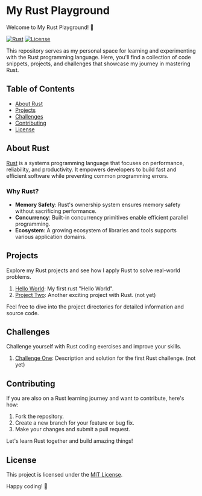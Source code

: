 # My Rust Playground

Welcome to My Rust Playground! 🚀

[![Rust](https://img.shields.io/badge/Rust-1.58.0-orange)](https://www.rust-lang.org/)
[![License](https://img.shields.io/badge/License-MIT-blue.svg)](https://opensource.org/licenses/MIT)

This repository serves as my personal space for learning and experimenting with the Rust programming language. Here, you'll find a collection of code snippets, projects, and challenges that showcase my journey in mastering Rust.

## Table of Contents

- [About Rust](#about-rust)
- [Projects](#projects)
- [Challenges](#challenges)
- [Contributing](#contributing)
- [License](#license)

## About Rust

[Rust](https://www.rust-lang.org/) is a systems programming language that focuses on performance, reliability, and productivity. It empowers developers to build fast and efficient software while preventing common programming errors.

### Why Rust?

- **Memory Safety**: Rust's ownership system ensures memory safety without sacrificing performance.
- **Concurrency**: Built-in concurrency primitives enable efficient parallel programming.
- **Ecosystem**: A growing ecosystem of libraries and tools supports various application domains.

## Projects

Explore my Rust projects and see how I apply Rust to solve real-world problems.

1. [Hello World](./hello_world): My first rust "Hello World".
2. [Project Two](./projects/project_two): Another exciting project with Rust. (not yet)

Feel free to dive into the project directories for detailed information and source code.

## Challenges

Challenge yourself with Rust coding exercises and improve your skills.

1. [Challenge One](./challenges/challenge_one): Description and solution for the first Rust challenge. (not yet)

## Contributing

If you are also on a Rust learning journey and want to contribute, here's how:

1. Fork the repository.
2. Create a new branch for your feature or bug fix.
3. Make your changes and submit a pull request.

Let's learn Rust together and build amazing things!

## License

This project is licensed under the [MIT License](./LICENSE).

Happy coding! 🦀
